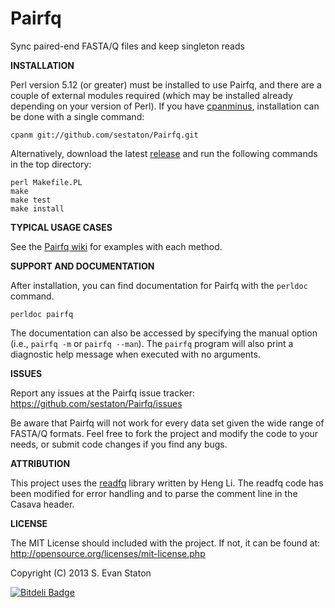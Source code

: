 Pairfq
======

Sync paired-end FASTA/Q files and keep singleton reads

**INSTALLATION**

Perl version 5.12 (or greater) must be installed to use Pairfq, and there are a couple of external modules required (which may be installed already depending on your version of Perl). If you have [cpanminus](http://search.cpan.org/~miyagawa/App-cpanminus-1.6935/lib/App/cpanminus.pm), installation can be done with a single command:

    cpanm git://github.com/sestaton/Pairfq.git

Alternatively, download the latest [release](https://github.com/sestaton/Pairfq/releases) and run the following commands in the top directory:

    perl Makefile.PL
    make
    make test
    make install

**TYPICAL USAGE CASES**

See the [Pairfq wiki](https://github.com/sestaton/Pairfq/wiki) for examples with each method.

**SUPPORT AND DOCUMENTATION**

After installation, you can find documentation for Pairfq with the `perldoc` command.

    perldoc pairfq

The documentation can also be accessed by specifying the manual option (i.e., `pairfq -m` or `pairfq --man`). The `pairfq` program will also print a diagnostic help message when executed with no arguments.

**ISSUES**

Report any issues at the Pairfq issue tracker: https://github.com/sestaton/Pairfq/issues

Be aware that Pairfq will not work for every data set given the wide range of FASTA/Q formats. Feel free to fork the project and modify the code to your needs, or submit code changes if you find any bugs. 

**ATTRIBUTION**

This project uses the [readfq](https://github.com/lh3/readfq) library written by Heng Li. The readfq code has been modified for error handling and to parse the comment line in the Casava header.

**LICENSE**

The MIT License should included with the project. If not, it can be found at: http://opensource.org/licenses/mit-license.php

Copyright (C) 2013 S. Evan Staton

[![Bitdeli Badge](https://d2weczhvl823v0.cloudfront.net/sestaton/pairfq/trend.png)](https://bitdeli.com/free "Bitdeli Badge")

